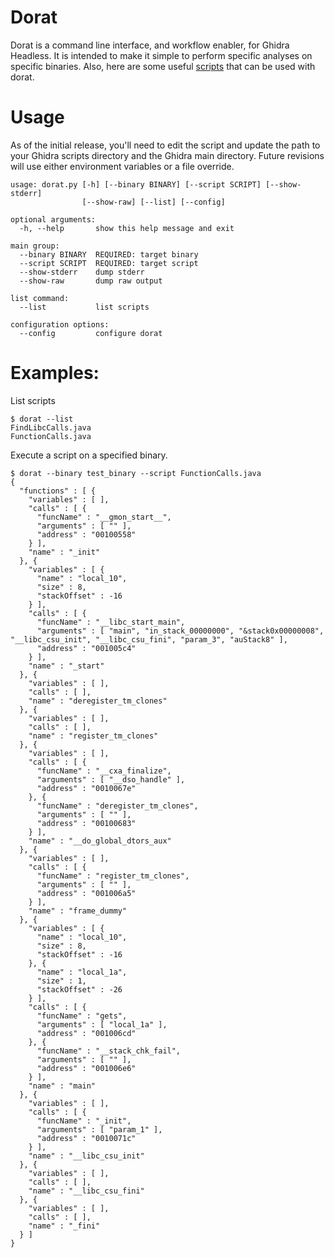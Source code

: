 # Dorat

Dorat is a command line interface, and workflow enabler, for Ghidra Headless. It is intended to
make it simple to perform specific analyses on specific binaries. Also, here are some useful
[scripts](https://github.com/cwgreene/ghidrascripts) that can be used with dorat.

# Usage

As of the initial release, you'll need to edit the script and update the path to your
Ghidra scripts directory and the Ghidra main directory. Future revisions will use
either environment variables or a file override.

```
usage: dorat.py [-h] [--binary BINARY] [--script SCRIPT] [--show-stderr]
                [--show-raw] [--list] [--config]

optional arguments:
  -h, --help       show this help message and exit

main group:
  --binary BINARY  REQUIRED: target binary
  --script SCRIPT  REQUIRED: target script
  --show-stderr    dump stderr
  --show-raw       dump raw output

list command:
  --list           list scripts

configuration options:
  --config         configure dorat
```

# Examples:
List scripts
```
$ dorat --list
FindLibcCalls.java
FunctionCalls.java
```
Execute a script on a specified binary.
```
$ dorat --binary test_binary --script FunctionCalls.java
{
  "functions" : [ {
    "variables" : [ ],
    "calls" : [ {
      "funcName" : "__gmon_start__",
      "arguments" : [ "" ],
      "address" : "00100558"
    } ],
    "name" : "_init"
  }, {
    "variables" : [ {
      "name" : "local_10",
      "size" : 8,
      "stackOffset" : -16
    } ],
    "calls" : [ {
      "funcName" : "__libc_start_main",
      "arguments" : [ "main", "in_stack_00000000", "&stack0x00000008", "__libc_csu_init", "__libc_csu_fini", "param_3", "auStack8" ],
      "address" : "001005c4"
    } ],
    "name" : "_start"
  }, {
    "variables" : [ ],
    "calls" : [ ],
    "name" : "deregister_tm_clones"
  }, {
    "variables" : [ ],
    "calls" : [ ],
    "name" : "register_tm_clones"
  }, {
    "variables" : [ ],
    "calls" : [ {
      "funcName" : "__cxa_finalize",
      "arguments" : [ "__dso_handle" ],
      "address" : "0010067e"
    }, {
      "funcName" : "deregister_tm_clones",
      "arguments" : [ "" ],
      "address" : "00100683"
    } ],
    "name" : "__do_global_dtors_aux"
  }, {
    "variables" : [ ],
    "calls" : [ {
      "funcName" : "register_tm_clones",
      "arguments" : [ "" ],
      "address" : "001006a5"
    } ],
    "name" : "frame_dummy"
  }, {
    "variables" : [ {
      "name" : "local_10",
      "size" : 8,
      "stackOffset" : -16
    }, {
      "name" : "local_1a",
      "size" : 1,
      "stackOffset" : -26
    } ],
    "calls" : [ {
      "funcName" : "gets",
      "arguments" : [ "local_1a" ],
      "address" : "001006cd"
    }, {
      "funcName" : "__stack_chk_fail",
      "arguments" : [ "" ],
      "address" : "001006e6"
    } ],
    "name" : "main"
  }, {
    "variables" : [ ],
    "calls" : [ {
      "funcName" : "_init",
      "arguments" : [ "param_1" ],
      "address" : "0010071c"
    } ],
    "name" : "__libc_csu_init"
  }, {
    "variables" : [ ],
    "calls" : [ ],
    "name" : "__libc_csu_fini"
  }, {
    "variables" : [ ],
    "calls" : [ ],
    "name" : "_fini"
  } ]
}
```

